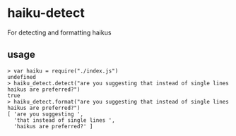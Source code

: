 # haiku-detect

For detecting and formatting haikus

## usage

```
> var haiku = require("./index.js")
undefined
> haiku_detect.detect("are you suggesting that instead of single lines haikus are preferred?")
true
> haiku_detect.format("are you suggesting that instead of single lines haikus are preferred?")
[ 'are you suggesting ',
  'that instead of single lines ',
  'haikus are preferred?' ]
```


